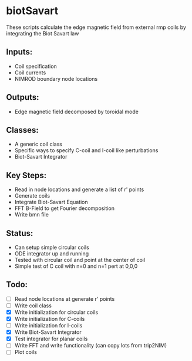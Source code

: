 # biotSavart
These scripts calculate the edge magnetic field from external rmp coils
by integrating the Biot Savart law 

## Inputs:
  - Coil specification
  - Coil currents
  - NIMROD boundary node locations

## Outputs:
  - Edge magnetic field decomposed by toroidal mode

## Classes:
  - A generic coil class
  - Specific ways to specify C-coil and I-coil like perturbations
  - Biot-Savart Integrator

## Key Steps:
  - Read in node locations and generate a list of r' points
  - Generate coils
  - Integrate Biot-Savart Equation
  - FFT B-Field to get Fourier decomposition
  - Write bmn file

## Status: 
  - Can setup simple circular coils
  - ODE integrator up and running
  - Tested with circular coil and point at the center of coil
  - Simple test of C coil with n=0 and n=1 pert at 0,0,0

## Todo:
  - [ ] Read node locations at generate r' points
  - [ ] Write coil class
  - [x] Write initialization for circular coils
  - [x] Write initialization for C-coils  
  - [ ] Write initialization for I-coils
  - [x] Write Biot-Savart Integrator
  - [x] Test integrator for planar coils
  - [ ] Write FFT and write functionality (can copy lots from trip2NIM)
  - [ ] Plot coils